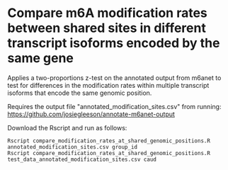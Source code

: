 # Compare m6A modification rates between shared sites in different transcript isoforms encoded by the same gene

Applies a two-proportions z-test on the annotated output from m6anet to test for differences in the modification rates within multiple transcript isoforms that encode the same genomic position.

Requires the output file "annotated_modification_sites.csv" from running: https://github.com/josiegleeson/annotate-m6anet-output

Download the Rscript and run as follows:
```
Rscript compare_modification_rates_at_shared_genomic_positions.R annotated_modification_sites.csv group_id
Rscript compare_modification_rates_at_shared_genomic_positions.R test_data_annotated_modification_sites.csv caud
```
